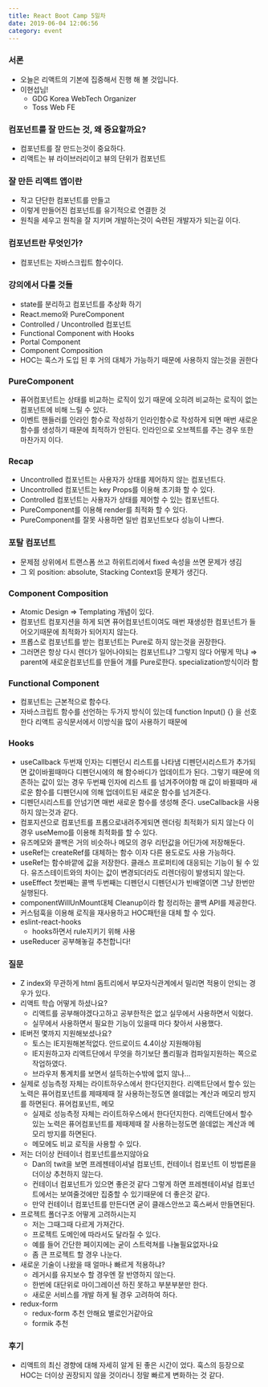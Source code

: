 ```yaml
---
title: React Boot Camp 5일차
date: 2019-06-04 12:06:56
category: event
---
```


### 서론

- 오늘은 리액트의 기본에 집중해서 진행 해 볼 것입니다.
- 이현섭님!
  - GDG Korea WebTech Organizer
  - Toss Web FE

### 컴포넌트를 잘 만드는 것, 왜 중요할까요?

- 컴포넌트를 잘 만드는것이 중요하다.
- 리액트는 뷰 라이브러리이고 뷰의 단위가 컴포넌트

### 잘 만든 리액트 앱이란

- 작고 단단한 컴포넌트를 만들고
- 이렇게 만들어진 컴포넌트를 유기적으로 연결한 것
- 원칙을 세우고 원칙을 잘 지키며 개발하는것이 숙련된 개발자가 되는길 이다.

### 컴포넌트란 무엇인가?

- 컴포넌트는 자바스크립트 함수이다.

### 강의에서 다룰 것들

- state를 분리하고 컴포넌트를 추상화 하기
- React.memo와 PureComponent
- Controlled / Uncontrolled 컴포넌트
- Functional Component with Hooks
- Portal Component
- Component Composition
- HOC는 훅스가 도입 된 후 거의 대체가 가능하기 때문에 사용하지 않는것을 권한다

### PureComponent

- 퓨어컴포넌트는 상태를 비교하는 로직이 있기 때문에 오히려 비교하는 로직이 없는 컴포넌트에 비해 느릴 수 있다.
- 이벤트 핸들러를 인라인 함수로 작성하기 인라인함수로 작성하게 되면 매번 새로운 함수를 생성하기 때문에 최적하가 안된다. 인라인으로 오브젝트를 주는 경우 또한 마찬가지 이다.

### Recap

- Uncontrolled 컴포넌트는 사용자가 상태를 제어하지 않는 컴포넌트다.
- Uncontrolled 컴포넌트는 key Props를 이용해 초기화 할 수 있다.
- Controlled 컴포넌트는 사용자가 상태를 제어할 수 있는 컴포넌트다.
- PureComponent를 이용해 render를 최적화 할 수 있다.
- PureComponent를 잘못 사용하면 일반 컴포넌트보다 성능이 나쁘다.

### 포탈 컴포넌트

- 문제점 상위에서 트랜스폼 쓰고 하위트리에서 fixed 속성을 쓰면 문제가 생김
- 그 외 position: absolute, Stacking Context등 문제가 생긴다.

### Component Composition

- Atomic Design ⇒ Templating 개념이 있다.
- 컴포넌트 컴포지션을 하게 되면 퓨어컴포넌트이여도 매번 재생성한 컴포넌트가 들어오기때문에 최적화가 되어지지 않는다.
- 프롭스로 컴포넌트를 받는 컴포넌트는 Pure로 하지 않는것을 권장한다.
- 그러면은 항상 다시 렌더가 일어나야되는 컴포넌트냐? 그렇지 않다 어떻게 막냐 ⇒ parent에 새로운컴포넌트를 만들어 걔를 Pure로한다. specialization방식이라 함

### Functional Component

- 컴포넌트는 근본적으로 함수다.
- 자바스크립트 함수를 선언하는 두가지 방식이 있는데 function Input() {} 을 선호한다 리액트 공식문서에서 이방식을 많이 사용하기 때문에

### Hooks

- useCallback 두번재 인자는 디펜던시 리스트를 나타냄 디펜던시리스트가 추가되면 값이바뀔때마다 디펜던시에의 해 함수바디가 업데이트가 된다. 그렇기 때문에 의존하는 값이 있는 경우 두번째 인자에 리스트 를 넘겨주어야함 매 값이 바뀔때마 새로운 함수를 디펜던시에 의해 업데이트된 새로운 함수를 넘겨준다.
- 디펜던시리스트를 안넘기면 매번 새로운 함수를 생성해 준다. useCallback을 사용하지 않는것과 같다.
- 컴포지션으로 컴포넌트를 프롭으로내려주게되면 렌더링 최적화가 되지 않는다 이 경우 useMemo를 이용해 최적화를 할 수 있다.
- 유즈메모와 콜백은 거의 비슷하나 메모의 경우 리턴값을 어딘가에 저장해둔다.
- useRef는 createRef를 대체하는 함수 이자 다른 용도로도 사용 가능하다.
- useRef는 함수바깥에 값을 저장한다. 클래스 프로퍼티에 대응되는 기능이 될 수 있다. 유즈스테이트와의 차이는 값이 변경되더라도 리렌더링이 발생되지 않는다.
- useEffect 첫번째는 콜백 두번째는 디펜던시 디펜던시가 빈배열이면 그냥 한번만 실행된다.
- componentWillUnMount대체 Cleanup이라 함 정리하는 콜백 API를 제공한다.
- 커스텀훅을 이용해 로직을 재사용하고 HOC패턴을 대체 할 수 있다.
- eslint-react-hooks
  - hooks하면서 rule지키기 위해 사용
- useReducer 공부해놓길 추천합니다!

### 질문

- Z index와 무관하게 html 돔트리에서 부모자식관계에서 밀리면 적용이 안되는 경우가 있다.
- 리액트 학습 어떻게 하셨나요?
  - 리액트를 공부해야겠다고하고 공부한적은 없고 실무에서 사용하면서 익혔다.
  - 실무에서 사용하면서 필요한 기능이 있을때 마다 찾아서 사용했다.
- IE버전 몇까지 지원해보셨나요?
  - 토스는 IE지원해본적없다. 안드로이드 4.4이상 지원해야됨
  - IE지원하고자 리액트단에서 무엇을 하기보단 폴리필과 컴파일지원하는 쪽으로 작업하였다.
  - 브라우저 통계치를 보면서 설득하는수밖에 없지 않나...
- 실제로 성능측정 자체는 라이트하우스에서 한다던지한다. 리액트단에서 할수 있는 노력은 퓨어컴포넌트를 제때제때 잘 사용하는정도면 쓸데없는 계산과 메모리 방지를 하면된다. 퓨어컴포넌트, 메모
  - 실제로 성능측정 자체는 라이트하우스에서 한다던지한다. 리액트단에서 할수 있는 노력은 퓨어컴포넌트를 제때제때 잘 사용하는정도면 쓸데없는 계산과 메모리 방지를 하면된다.
  - 메모에도 비교 로직을 사용할 수 있다.
- 저는 더이상 컨테이너 컴포넌트를쓰지않아요
  - Dan의 twit을 보면 프레젠테이셔널 컴포넌트, 컨테이너 컴포넌트 이 방법론을 더이상 추천하지 않는다.
  - 컨테이너 컴포넌트가 있으면 좋은것 같다 그렇게 하면 프레젠테이셔널 컴포넌트에서는 보여줄것에만 집중할 수 있기때문에 더 좋은것 같다.
  - 만약 컨테이너 컴포넌트를 만든다면 굳이 클래스안쓰고 훅스써서 만들면된다.
- 프로젝트 폴더구조 어떻게 고려하시는지
  - 저는 그때그때 다르게 가져간다.
  - 프로젝트 도메인에 따라서도 달라질 수 있다.
  - 예를 들어 간단한 페이지에는 굳이 스트럭쳐를 나눌필요없자나요
  - 좀 큰 프로젝트 할 경우 나눈다.
- 새로운 기술이 나왔을 때 얼마나 빠르게 적용하냐?
  - 레거시를 유지보수 할 경우엔 잘 반영하지 않는다.
  - 한번에 대단위로 마이그레이션 하진 못하고 부분부분만 한다.
  - 새로운 서비스를 개발 하게 될 경우 고려하여 하다.
- redux-form
  - redux-form 추천 안해요 별로인거같아요
  - formik 추천

### 후기

- 리액트의 최신 경향에 대해 자세히 알게 된 좋은 시간이 었다. 훅스의 등장으로 HOC는 더이상 권장되지 않을 것이라니 정말 빠르게 변화하는 것 같다.
